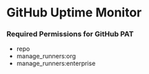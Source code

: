 # GitHub Uptime Monitor

### Required Permissions for GitHub PAT
- repo
- manage_runners:org
- manage_runners:enterprise 


